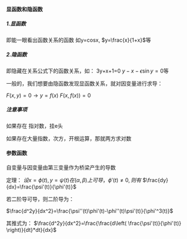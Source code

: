 #### 显函数和隐函数
##### 1.显函数
即能一眼看出函数关系的函数
如y=cosx, $y=\frac{x}{1+x}$等
##### 2.隐函数
即隐藏在关系公式下的函数关系，如：
3y+x+1=0
$y-x-\epsilon \sin y=0$等

一般的，我们想要由隐函数发现显函数关系，就对因变量进行求导：

$F(x,y)=0 \rightarrow y=f(x)$     $F(x,f(x))=0$

##### 注意事项
如果存在 指对数，挂e头

如果存在大量指数，次方，开根运算，那就两方求对数



#### 参数函数

自变量与因变量由第三变量作为桥梁产生的导数

定理：
$设x=\phi(t),y=\psi(t)在(\alpha,\beta)上可导，\phi'(t) \neq 0,则有$
$\frac{dy}{dx}=\frac{\psi'(t)}{\phi'(t)}$

若二阶导可导，则二阶导为：

$\frac{d^2y}{dx^2}=\frac{\psi''(t)\phi'(t)-\phi''(t)\psi'(t)}{\phi'^3(t)}$

其推式为：
$\frac{d^2y}{dx^2}=\frac{\frac{d\left( \frac{\psi'(t)}{\phi'(t)} \right)}{dt}*dt}{dx}$

